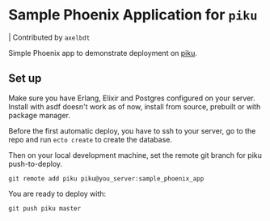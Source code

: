 # Sample Phoenix Application for `piku`

| Contributed by `axelbdt`

Simple Phoenix app to demonstrate deployment on [piku](https://github.com/piku/piku).

## Set up
Make sure you have Erlang, Elixir and Postgres configured on your server.
Install with asdf doesn't work as of now, install from source, prebuilt or with package manager. 

Before the first automatic deploy, you have to ssh to your server, go to the repo and run `ecto create` to create the database.

Then on your local development machine, set the remote git branch for piku push-to-deploy.

```shell
git remote add piku piku@you_server:sample_phoenix_app
```

You are ready to deploy with:

```shell
git push piku master
```
